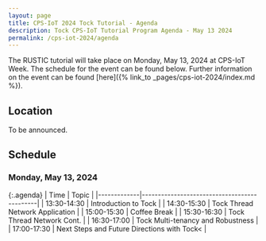```yaml
---
layout: page
title: CPS-IoT 2024 Tock Tutorial - Agenda
description: Tock CPS-IoT Tutorial Program Agenda - May 13 2024
permalink: /cps-iot-2024/agenda
---
```


The RUSTIC tutorial will take place on Monday, May 13, 2024 at CPS-IoT Week. The schedule for the event can
be found below. Further information on the event can be found [here]({% link_to _pages/cps-iot-2024/index.md %}).

## Location

To be announced.

## Schedule

### Monday, May 13, 2024

{:.agenda}
| Time        | Topic                                       |
|-------------|---------------------------------------------|
| 13:30-14:30 | Introduction to Tock                        |
| 14:30-15:30 | Tock Thread Network Application             |
| 15:00-15:30 | Coffee Break                                |
| 15:30-16:30 | Tock Thread Network Cont.                   |
| 16:30-17:00 | Tock Multi-tenancy and Robustness           |
| 17:00-17:30 | Next Steps and Future Directions with Tock< |
